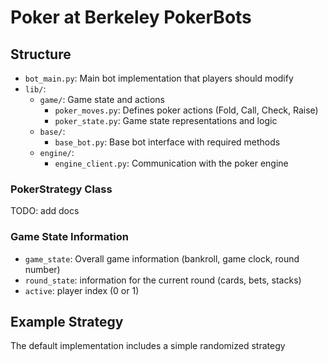 # Poker at Berkeley PokerBots

## Structure

- `bot_main.py`: Main bot implementation that players should modify
- `lib/`:
  - `game/`: Game state and actions
    - `poker_moves.py`: Defines poker actions (Fold, Call, Check, Raise)
    - `poker_state.py`: Game state representations and logic
  - `base/`:
    - `base_bot.py`: Base bot interface with required methods
  - `engine/`:
    - `engine_client.py`: Communication with the poker engine


  
### PokerStrategy Class

TODO: add docs

### Game State Information

- `game_state`: Overall game information (bankroll, game clock, round number)
- `round_state`: information for the current round (cards, bets, stacks)
- `active`: player index (0 or 1)

## Example Strategy

The default implementation includes a simple randomized strategy
